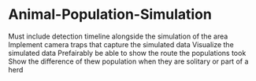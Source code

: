﻿# Animal-Population-Simulation

Must include detection timeline alongside the simulation of the area
Implement camera traps that capture the simulated data
Visualize the simulated data
Prefairably be able to show the route the populations took
Show the difference of thew population when they are solitary or part of a herd